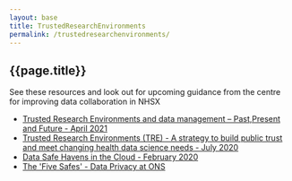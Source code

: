 ```yaml
---
layout: base
title: TrustedResearchEnvironments
permalink: /trustedresearchenvironments/
---
```


<h2> {{page.title}} </h2>

See these resources and look out for upcoming guidance from the centre for improving data collaboration in NHSX
* [Trusted Research Environments and data management – Past,Present and Future - April 2021](https://www.hdruk.ac.uk/wp-content/uploads/2021/04/Goldacre-Review-TRE-Response.pdf)
* [Trusted Research Environments (TRE) - A strategy to build public trust and meet changing health data science needs - July 2020](https://ukhealthdata.org/wp-content/uploads/2020/07/200723-Alliance-Board_Paper-E_TRE-Green-Paper.pdf)
* [Data Safe Havens in the Cloud - February 2020](https://figshare.com/articles/poster/Data_Safe_Havens_in_the_Cloud/11815224)
* [The 'Five Safes' - Data Privacy at ONS](https://blog.ons.gov.uk/2017/01/27/the-five-safes-data-privacy-at-ons/)